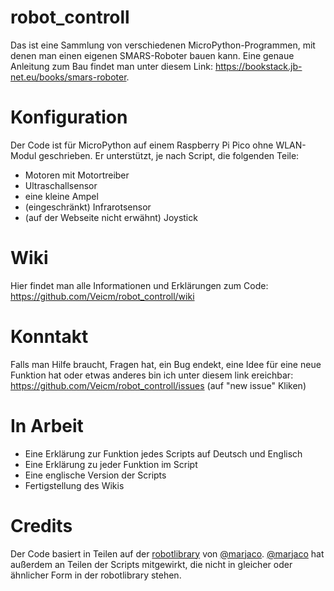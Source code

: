 # robot_controll
Das ist eine Sammlung von verschiedenen MicroPython-Programmen, mit denen man einen eigenen SMARS-Roboter bauen kann. Eine genaue Anleitung zum Bau findet man unter diesem Link: https://bookstack.jb-net.eu/books/smars-roboter.

# Konfiguration
Der Code ist für MicroPython auf einem Raspberry Pi Pico ohne WLAN-Modul geschrieben. Er unterstützt, je nach Script, die folgenden Teile:
- Motoren mit Motortreiber
- Ultraschallsensor
- eine kleine Ampel
- (eingeschränkt) Infrarotsensor
- (auf der Webseite nicht erwähnt) Joystick

# Wiki
Hier findet man alle Informationen und Erklärungen zum Code: https://github.com/Veicm/robot_controll/wiki

# Konntakt
Falls man Hilfe braucht, Fragen hat, ein Bug endekt, eine Idee für eine neue Funktion hat oder etwas anderes bin ich unter diesem link ereichbar: https://github.com/Veicm/robot_controll/issues
(auf "new issue" Kliken)

# In Arbeit
- Eine Erklärung zur Funktion jedes Scripts auf Deutsch und Englisch
- Eine Erklärung zu jeder Funktion im Script
- Eine englische Version der Scripts
- Fertigstellung des Wikis

# Credits
Der Code basiert in Teilen auf der [robotlibrary](https://github.com/marjaco/robotlibrary) von [@marjaco](https://github.com/marjaco). [@marjaco](https://github.com/marjaco) hat außerdem an Teilen der Scripts mitgewirkt, die nicht in gleicher oder ähnlicher Form in der robotlibrary stehen.
